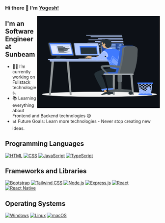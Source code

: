 ### Hi there 👋 I'm [Yogesh!](https://github.com/Yogesh-Krishna-Chavan/)

<p><img align="right" height="300" width="400" src="https://raw.githubusercontent.com/SubhadeepZilong/SubhadeepZilong/main/icons/animation_500_kxa883sd.gif" alt="SubhadeepZilong" /></p>

## I'm an Software Engineer at Sunbeam

- 👨‍💻 I’m currently working on Fullstack technologies. 
- 📚 Learning everything about Frontend and Backend technologies 😅
- 📊 Future Goals: Learn more technologies - Never stop creating new ideas.

## Programming Languages

<p>
    <a href="#"><img alt="HTML" src="https://img.shields.io/badge/HTML%20-%23E34F26.svg?logo=html5&logoColor=white"></a>
    <a href="#"><img alt="CSS" src="https://img.shields.io/badge/CSS%20-%231572B6.svg?logo=css3&logoColor=white"></a>
    <a href="#"><img alt="JavaScript" src="https://img.shields.io/badge/JavaScript%20-%23F7DF1E.svg?logo=javascript&logoColor=black"></a>
    <a href="#"><img alt="TypeScript" src="https://img.shields.io/badge/TypeScript%20-%23007ACC.svg?logo=typescript&logoColor=white"></a>
</p>

## Frameworks and Libraries
<p>
   <a href="#"><img alt="Bootstrap" src="https://img.shields.io/badge/Bootstrap-563D7C?logo=bootstrap&logoColor=white"></a>
   <a href="#"><img alt="Tailwind CSS" src="https://img.shields.io/badge/Tailwind_CSS-%2338B2AC.svg?logo=tailwindcss&logoColor=white"></a>
   <a href="#"><img alt="Node.js" src="https://img.shields.io/badge/Node.js-43853D?logo=node.js&logoColor=white"></a>
   <a href="#"><img alt="Express.js" src="https://img.shields.io/badge/Express.js-404D59?logo=express&logoColor=white"></a>
   <a href="#"><img alt="React" src="https://img.shields.io/badge/React-%2361DAFB.svg?logo=react&logoColor=black"></a>
   <a href="#"><img alt="React Native" src="https://img.shields.io/badge/React_Native-%2361DAFB.svg?logo=react&logoColor=black"></a>
</p>

## Operating Systems
<p>
	<a href="#"><img alt="Windows" src="https://img.shields.io/badge/Windows-0078D6?logo=windows&logoColor=white"></a>
	<a href="#"><img alt="Linux" src="https://img.shields.io/badge/Linux-FCC624?logo=linux&logoColor=black"></a>
	<a href="#"><img alt="macOS" src="https://img.shields.io/badge/macOS-000000?logo=apple&logoColor=white"></a>
</p>

